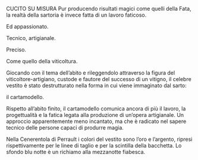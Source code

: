CUCITO SU MISURA
Pur producendo risultati magici come quelli della Fata, la realtà della sartoria è invece fatta di un lavoro faticoso.

Ed appassionato.

Tecnico, artigianale.

Preciso.

Come quello della viticoltura.

  
  

Giocando con il tema dell’abito e rileggendolo attraverso la figura del viticoltore-artigiano, custode e fautore del successo di un vitigno, il celebre vestito è stato destrutturato nella forma in cui viene immaginato dal sarto:

il cartamodello.

Rispetto all’abito finito, il cartamodello comunica ancora di più il lavoro, la progettualità e la fatica legata alla produzione di un’opera artigianale. Un approccio apparentemente meno incantato, ma che è radicato nel sapere tecnico delle persone capaci di produrre magia.

  
  

Nella Cenerentola di Perrault i colori del vestito sono l’oro e l’argento, ripresi rispettivamente per le linee di taglio e per la scintilla della bacchetta. Lo sfondo blu notte è un richiamo alla mezzanotte fiabesca.